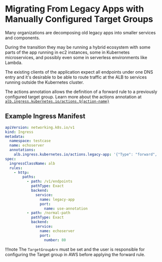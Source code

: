 # Migrating From Legacy Apps with Manually Configured Target Groups

Many organizations are decomposing old legacy apps into smaller services and components.

During the transition they may be running a hybrid ecosystem with some parts of the app running in ec2 instances,
some in Kubernetes microservices, and possibly even some in serverless environments like Lambda.

The existing clients of the application expect all endpoints under one DNS entry and it's desirable to be able
to route traffic at the ALB to services running outside the Kubernetes cluster.

The actions annotation allows the definition of a forward rule to a previously configured target group.
Learn more about the actions annotation at
[`alb.ingress.kubernetes.io/actions.${action-name}`](../ingress/annotations.md#actions)

## Example Ingress Manifest
```yaml
apiVersion: networking.k8s.io/v1
kind: Ingress
metadata:
  namespace: testcase
  name: echoserver
  annotations:
    alb.ingress.kubernetes.io/actions.legacy-app: '{"Type": "forward", "TargetGroupArn": "legacy-tg-arn"}'
spec:
  ingressClassName: alb
  rules:
    - http:
        paths:
          - path: /v1/endpoints
            pathType: Exact
            backend:
              service:
                name: legacy-app
                port:
                  name: use-annotation
          - path: /normal-path
            pathType: Exact
            backend:
              service:
                name: echoserver
                port:
                  number: 80
```

!!!note
    The `TargetGroupArn` must be set and the user is responsible for configuring the Target group in AWS before applying
    the forward rule.

